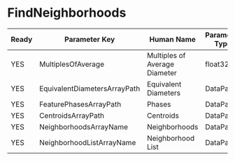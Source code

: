 # FindNeighborhoods #

| Ready | Parameter Key | Human Name | Parameter Type | Parameter Class |
|-------|---------------|------------|-----------------|----------------|
| YES | MultiplesOfAverage | Multiples of Average Diameter | float32 | Float32Parameter |
| YES | EquivalentDiametersArrayPath | Equivalent Diameters | DataPath | ArraySelectionParameter |
| YES | FeaturePhasesArrayPath | Phases | DataPath | ArraySelectionParameter |
| YES | CentroidsArrayPath | Centroids | DataPath | ArraySelectionParameter |
| YES | NeighborhoodsArrayName | Neighborhoods | DataPath | ArrayCreationParameter |
| YES | NeighborhoodListArrayName | Neighborhood List | DataPath | ArrayCreationParameter |
